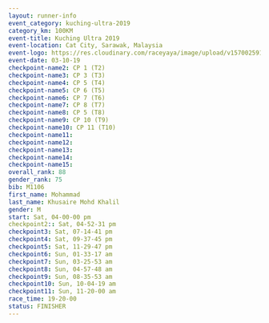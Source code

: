 ```yaml
---
layout: runner-info 
event_category: kuching-ultra-2019 
category_km: 100KM 
event-title: Kuching Ultra 2019
event-location: Cat City, Sarawak, Malaysia 
event-logo: https://res.cloudinary.com/raceyaya/image/upload/v1570025915/logo/kuching_ultra_jsvtue.jpg 
event-date: 03-10-19 
checkpoint-name2: CP 1 (T2) 
checkpoint-name3: CP 3 (T3) 
checkpoint-name4: CP 5 (T4) 
checkpoint-name5: CP 6 (T5) 
checkpoint-name6: CP 7 (T6) 
checkpoint-name7: CP 8 (T7) 
checkpoint-name8: CP 5 (T8) 
checkpoint-name9: CP 10 (T9) 
checkpoint-name10: CP 11 (T10) 
checkpoint-name11:  
checkpoint-name12: 
checkpoint-name13: 
checkpoint-name14: 
checkpoint-name15: 
overall_rank: 88
gender_rank: 75
bib: M1106
first_name: Mohammad
last_name: Khusaire Mohd Khalil
gender: M
start: Sat, 04-00-00 pm
checkpoint2:: Sat, 04-52-31 pm
checkpoint3: Sat, 07-14-41 pm
checkpoint4: Sat, 09-37-45 pm
checkpoint5: Sat, 11-29-47 pm
checkpoint6: Sun, 01-33-17 am
checkpoint7: Sun, 03-25-53 am
checkpoint8: Sun, 04-57-48 am
checkpoint9: Sun, 08-35-53 am
checkpoint10: Sun, 10-04-19 am
checkpoint11: Sun, 11-20-00 am
race_time: 19-20-00
status: FINISHER
---
```

